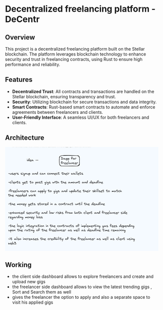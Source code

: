 # Decentralized freelancing platform  - DeCentr

## Overview

This project is a decentralized freelancing platform built on the Stellar blockchain. The platform leverages blockchain technology to enhance security and trust in freelancing contracts, using Rust to ensure high performance and reliability.

## Features

- **Decentralized Trust**: All contracts and transactions are handled on the Stellar blockchain, ensuring transparency and trust.
- **Security**: Utilizing blockchain for secure transactions and data integrity.
- **Smart Contracts**: Rust-based smart contracts to automate and enforce agreements between freelancers and clients.
- **User-Friendly Interface**: A seamless UI/UX for both freelancers and clients.

## Architecture

![Architecture Diagram](https://github.com/Sahil-Gulihar/Stellar/blob/main/Screenshot%202024-06-16%20160326.png)


## Working 

- the client side dashboard allows to explore freelancers and create and upload new gigs
- the freelancer side dashboard allows to view the latest trending gigs , Sort and Search them as well
- gives the freelancer the option to apply and also a separate space to visit his applied gigs



